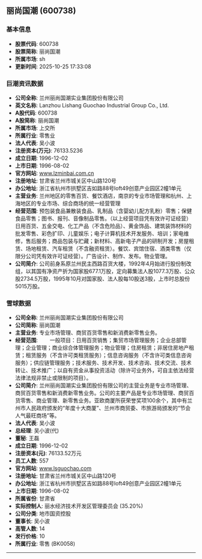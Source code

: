 ## 丽尚国潮 (600738)

### 基本信息

- **股票代码**: 600738
- **股票简称**: 丽尚国潮
- **所属市场**: sh
- **更新时间**: 2025-10-25 17:33:08

### 巨潮资讯数据

- **公司全称**: 兰州丽尚国潮实业集团股份有限公司
- **英文名称**: Lanzhou Lishang Guochao Industrial Group Co., Ltd.
- **A股代码**: 600738
- **A股简称**: 丽尚国潮
- **所属市场**: 上交所
- **所属行业**: 零售业
- **法人代表**: 吴小波
- **注册资本(万元)**: 76133.5236
- **成立日期**: 1996-12-02
- **上市日期**: 1996-08-02
- **官方网站**: www.lzminbai.com.cn
- **注册地址**: 甘肃省兰州市城关区中山路120号
- **办公地址**: 浙江省杭州市拱墅区吉如路88号loft49创意产业园区2幢1单元
- **主营业务**: 兰州地区的零售百货、餐饮酒店，南京的专业市场管理和杭州、上海地区的专业市场、综合商场的统一经营管理
- **经营范围**: 预包装食品兼散装食品、乳制品（含婴幼儿配方乳粉）零售；保健食品零售；图书、报刊、音像制品零售。（以上经营项目凭有效许可证经营）日用百货、五金交电、化工产品（不含危险品）、黄金饰品、建筑装饰材料的批发零售、彩色扩印、儿童娱乐；电子计算机技术开发服务、培训；家电维修，售后服务；商品包装与贮藏；新材料、高新电子产品的研制开发；房屋租赁、场地租赁、汽车租赁（不含融资租赁）。餐饮、宾馆住宿、酒类零售（仅限分公司凭有效许可证经营）。广告设计、制作、发布。物业管理。
- **公司简介**: 公司前身系原兰州民主西路百货大楼，1992年4月始进行股份制改组，以其国有净资产折为国家股677.1万股，定向募集法人股1077.3万股、公众股2734.5万股，1995年10月对国家股、法人股每10股送3股，上市时总股份5015万股。

### 雪球数据

- **公司全称**: 兰州丽尚国潮实业集团股份有限公司
- **公司简称**: 丽尚国潮
- **主营业务**: 专业市场管理、商贸百货零售和新消费新零售业务。
- **经营范围**: 　　一般项目：日用百货销售；集贸市场管理服务；企业总部管理；企业管理；商业综合体管理服务；物业管理；住房租赁；非居住房地产租赁；租赁服务（不含许可类租赁服务）；信息咨询服务（不含许可类信息咨询服务）；供应链管理服务；技术服务、技术开发、技术咨询、技术交流、技术转让、技术推广；以自有资金从事投资活动（除许可业务外，可自主依法经营法律法规非禁止或限制的项目）。
- **公司简介**: 兰州丽尚国潮实业集团股份有限公司的主营业务是专业市场管理、商贸百货零售和新消费新零售业务。公司的主要产品是专业市场管理、商贸百货零售、商业管理、新零售业务。亚欧商厦所获荣誉奖项100余个，其中有兰州市人民政府颁发的“年度十大商厦”、兰州市商贸委、市旅游局颁发的“节会人气最旺商场”等。
- **法人代表**: 吴小波
- **总经理**: 吴小波(代)
- **董秘**: 王磊
- **成立日期**: 1996-12-02
- **注册资本(元)**: 76133.52万元
- **员工人数**: 557
- **官方网站**: www.lsguochao.com
- **注册地址**: 甘肃省兰州市城关区中山路120号
- **办公地址**: 浙江省杭州市拱墅区吉如路88号loft49创意产业园区2幢1单元
- **上市日期**: 1996-08-02
- **所属省份**: 甘肃省
- **实际控制人**: 丽水经济技术开发区管理委员会 (35.20%)
- **公司分类**: 地市国资控股
- **董事长**: 吴小波
- **高管人数**: 14
- **发行价格**: 10
- **所属行业**: 零售 (BK0058)

---